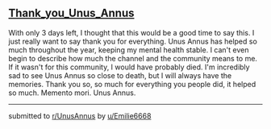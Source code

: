 ## [Thank_you_Unus_Annus](https://www.reddit.com/r/UnusAnnus/comments/jrl8od/thank_you_unus_annus/)
With only 3 days left, I thought that this would be a good time to say this. I just really want to say thank you for everything. Unus Annus has helped so much throughout the year, keeping my mental health stable. I can't even begin to describe how much the channel and the community means to me. If it wasn't for this community, I would have probably died. I'm incredibly sad to see Unus Annus so close to death, but I will always have the memories. Thank you so, so much for everything you people did, it helped so much.
Memento mori.
Unus Annus.

---

submitted to [r/UnusAnnus](https://www.reddit.com/r/UnusAnnus) by [u/Emilie6668](https://www.reddit.com/user/Emilie6668)
